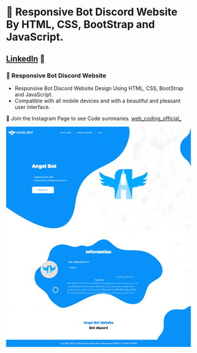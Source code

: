 # 💼 Responsive Bot Discord Website By HTML, CSS, BootStrap and JavaScript.
## [LinkedIn](https://www.linkedin.com/in/mohab-mohammed-59a317176/) 💙
### 💼 Responsive Bot Discord Website

- Responsive Bot Discord Website Design Using HTML, CSS, BootStrap and JavaScript.
- Compatible with all mobile devices and with a beautiful and pleasant user interface.

💙 Join the Instagram Page to see  Code summaries. [web_coding_official_](https://www.instagram.com/web_coding_official_/)

![preview img](/preview.png)